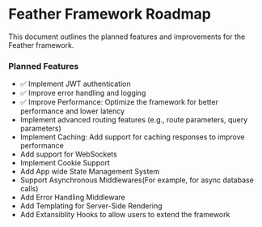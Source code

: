 # Feather Framework Roadmap

This document outlines the planned features and improvements for the Feather framework.

### Planned Features
- ✅ Implement JWT authentication
- ✅ Improve error handling and logging
- ✅ Improve Performance: Optimize the framework for better performance and lower latency
- Implement advanced routing features (e.g., route parameters, query parameters)
- Implement Caching: Add support for caching responses to improve performance
- Add support for WebSockets
- Implement Cookie Support
- Add App wide State Management System
- Support Asynchronous Middlewares(For example, for async database calls)
- Add Error Handling Middleware
- Add Templating for Server-Side Rendering
- Add Extansiblity Hooks to allow users to extend the framework
